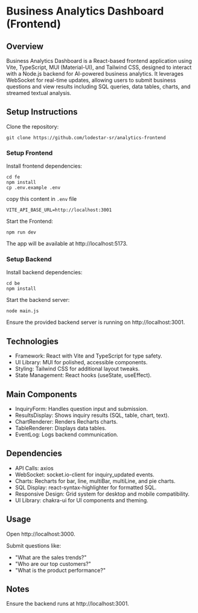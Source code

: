 
# Business Analytics Dashboard (Frontend)

## Overview

Business Analytics Dashboard is a React-based frontend application using Vite, TypeScript, MUI (Material-UI), and Tailwind CSS, designed to interact with a Node.js backend for AI-powered business analytics. It leverages WebSocket for real-time updates, allowing users to submit business questions and view results including SQL queries, data tables, charts, and streamed textual analysis.

## Setup Instructions

Clone the repository:
```
git clone https://github.com/lodestar-sr/analytics-frontend
```

### Setup Frontend

Install frontend dependencies:
```
cd fe
npm install
cp .env.example .env
```

copy this content in `.env` file
```
VITE_API_BASE_URL=http://localhost:3001
```
Start the Frontend:
```
npm run dev
```
The app will be available at http://localhost:5173.

### Setup Backend

Install backend dependencies:
```
cd be
npm install
```
Start the backend server:
```
node main.js
```
Ensure the provided backend server is running on http://localhost:3001.

## Technologies

- Framework: React with Vite and TypeScript for type safety.
- UI Library: MUI for polished, accessible components.
- Styling: Tailwind CSS for additional layout tweaks.
- State Management: React hooks (useState, useEffect).

## Main Components

- InquiryForm: Handles question input and submission.
- ResultsDisplay: Shows inquiry results (SQL, table, chart, text).
- ChartRenderer: Renders Recharts charts.
- TableRenderer: Displays data tables.
- EventLog: Logs backend communication.

## Dependencies

- API Calls: axios
- WebSocket: socket.io-client for inquiry_updated events.
- Charts: Recharts for bar, line, multiBar, multiLine, and pie charts.
- SQL Display: react-syntax-highlighter for formatted SQL.
- Responsive Design: Grid system for desktop and mobile compatibility.
- UI Library: chakra-ui for UI components and theming.

## Usage

Open http://localhost:3000.

Submit questions like:

- "What are the sales trends?"
- "Who are our top customers?"
- "What is the product performance?"

## Notes

Ensure the backend runs at http://localhost:3001.